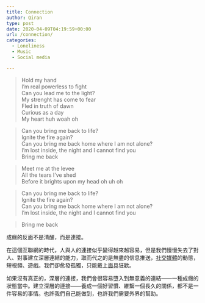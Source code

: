 ```yaml
---
title: Connection
author: Qiran
type: post
date: 2020-04-09T04:19:59+00:00
url: /connection/
categories:
  - Loneliness
  - Music
  - Social media

---
```

<figure class="wp-block-embed-youtube wp-block-embed is-type-video is-provider-youtube wp-embed-aspect-4-3 wp-has-aspect-ratio">

<div class="wp-block-embed__wrapper">
</div></figure>

<blockquote class="wp-block-quote is-layout-flow wp-block-quote-is-layout-flow">
  <p>
    Hold my hand<br />I&#8217;m real powerless to fight<br />Can you lead me to the light?<br />My strenght has come to fear<br />Fled in truth of dawn<br />Curious as a day<br />My heart huh woah oh
  </p>
</blockquote>

<blockquote class="wp-block-quote is-layout-flow wp-block-quote-is-layout-flow">
  <p>
    Can you bring me back to life?<br />Ignite the fire again?<br />Can you bring me back home where I am not alone?<br />I&#8217;m lost inside, the night and I cannot find you<br />Bring me back
  </p>
</blockquote>

<blockquote class="wp-block-quote is-layout-flow wp-block-quote-is-layout-flow">
  <p>
    Meet me at the levee<br />All the tears I&#8217;ve shed<br />Before it brights upon my head oh uh oh
  </p>
</blockquote>

<blockquote class="wp-block-quote is-layout-flow wp-block-quote-is-layout-flow">
  <p>
    Can you bring me back to life?<br />Ignite the fire again?<br />Can you bring me back home where I am not alone?<br />I&#8217;m lost inside, the night and I cannot find you
  </p>
</blockquote>

<blockquote class="wp-block-quote is-layout-flow wp-block-quote-is-layout-flow">
  <p>
    Bring me back
  </p>
</blockquote>

成癮的反面不是清醒，而是連接。

在這個互聯網的時代，人與人的連接似乎變得越來越容易，但是我們慢慢失去了對人、對事建立深層連結的能力，取而代之的是無盡的信息推送，[社交媒體][1]的動態，短視頻、遊戲。我們卻愈發孤獨，只能戴上[面具][2]狂歡。

如果沒有真正的，深層的連接，我們會很容易墮入到無意義的連結——一種成癮的狀態當中。建立深層的連接——養成一個好習慣、維繫一個長久的關係，都不是一件容易的事情。也許我們自己能做到，也許我們需要外界的幫助。

 [1]: https://www.liuqiran.com/index.php/2019/02/20/how-social-media-affects-us/
 [2]: https://www.liuqiran.com/index.php/2019/12/25/alone/